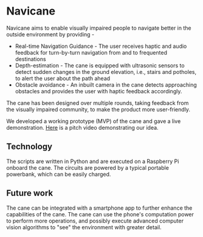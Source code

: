 # Navicane

Navicane aims to enable visually impaired people to navigate better in the outside environment by providing - 
- Real-time Navigation Guidance - The user receives haptic and audio feedback for turn-by-turn navigation from and to frequented destinations
- Depth-estimation - The cane is equipped with ultrasonic sensors to detect sudden changes in the ground elevation, i.e., stairs and potholes, to alert the user about the path ahead
- Obstacle avoidance - An inbuilt camera in the cane detects approaching obstacles and provides the user with haptic feedback accordingly.

The cane has been designed over multiple rounds, taking feedback from the visually impaired community, to make the product more user-friendly.

We developed a working prototype (MVP) of the cane and gave a live demonstration. [Here](https://drive.google.com/file/d/1ANGijHTus1zfdI6lw8c4Gaz6qyPCGbvI/view?usp=share_link) is a pitch video demonstrating our idea.

## Technology
The scripts are written in Python and are executed on a Raspberry Pi onboard the cane. The circuits are powered by a typical portable powerbank, which can be easily charged. 

## Future work
The cane can be integrated with a smartphone app to further enhance the capabilities of the cane. The cane can use the phone's computation power to perform more operations, and possibly execute advanced computer vision algorithms to "see" the environment with greater detail.
